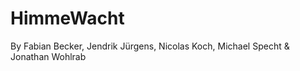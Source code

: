 # HimmeWacht

By Fabian Becker, Jendrik Jürgens, Nicolas Koch, Michael Specht & Jonathan Wohlrab





